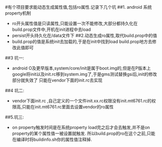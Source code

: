 #有个项目要求能动态生成属性值,包括ro属性.记录下几个坑
##1. android 系统property机制
- ro开头属性值是只读属性,只能设置一次不能修改,大部分都持久化在build.prop文件中,开机在init进程中去load
- persist开头持久化在/data文件下
##2.动态生成ro属性,取代build.prop中的值
- build.prop的值是系统init去加载的,于是在init中找到load build.prop地方去修改此值即可
	
##3 坑一:
- android O及更早版本,system/core/init是属于boot.img的,但是在P版本上google将init以及init.rc移到system.img了,于是gms测试替换gsi后,init的修改部分就失效了
只能在vendor下面的init.rc去实现

##4 坑二:
- vendor下面init.rc ,自己定义的一个文件init.xx.rc权限没有init.mt6761.rc的权限高,只能在init.mt6761.rc里面去设置vendor的ro属性
	
##5.坑三:
- on property触发时间是在系统property load完之后才会去触发,并不是on property的某个属性值一被设置就触发. 所以build.prop的ro在这个之前,只能在编译时将buildinfo.sh你的属性值注释掉.

